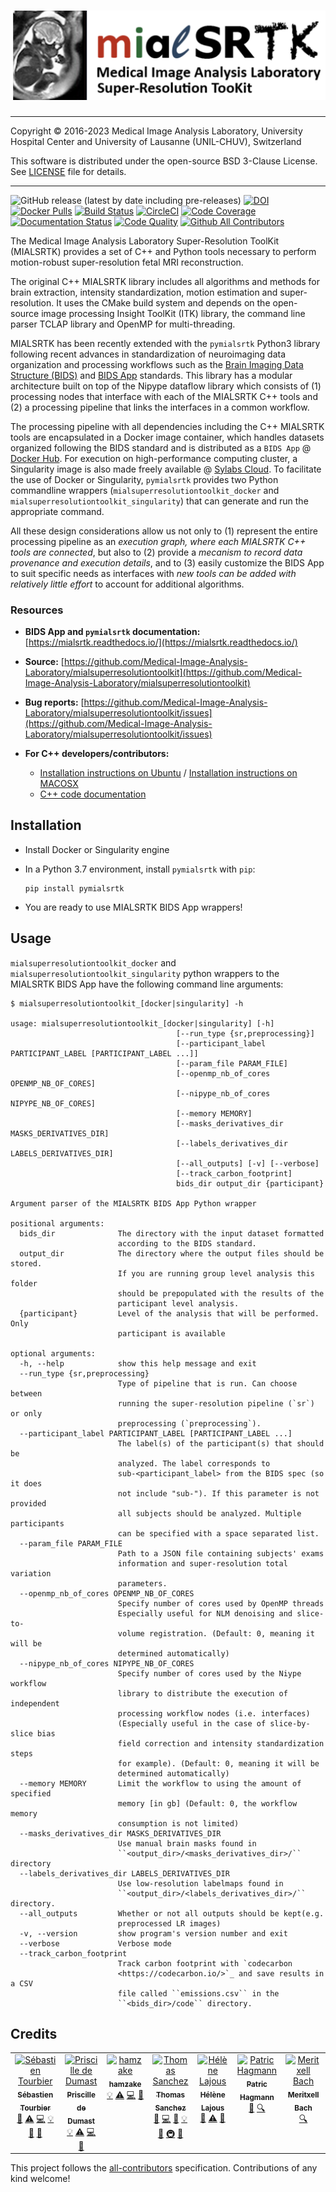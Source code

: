# ![MIALSRTK logo](https://raw.githubusercontent.com/Medical-Image-Analysis-Laboratory/mialsuperresolutiontoolkit/dev-pgd-hk/documentation/images/mialsrtk-logo.png)
---

Copyright © 2016-2023 Medical Image Analysis Laboratory, University Hospital Center and University of Lausanne (UNIL-CHUV), Switzerland 

This software is distributed under the open-source BSD 3-Clause License. See [LICENSE](LICENSE.txt) file for details.

---
![GitHub release (latest by date including pre-releases)](https://img.shields.io/github/v/release/Medical-Image-Analysis-Laboratory/mialsuperresolutiontoolkit?include_prereleases) [![DOI](https://zenodo.org/badge/DOI/10.5281/zenodo.4290209.svg)](https://doi.org/10.5281/zenodo.4290209) [![Docker Pulls](https://img.shields.io/docker/pulls/sebastientourbier/mialsuperresolutiontoolkit?label=docker%20pulls)](https://hub.docker.com/repository/docker/sebastientourbier/mialsuperresolutiontoolkit) [![Build Status](https://travis-ci.com/Medical-Image-Analysis-Laboratory/mialsuperresolutiontoolkit.svg?branch=master)](https://travis-ci.com/Medical-Image-Analysis-Laboratory/mialsuperresolutiontoolkit) [![CircleCI](https://circleci.com/gh/Medical-Image-Analysis-Laboratory/mialsuperresolutiontoolkit.svg?style=shield)](https://app.circleci.com/pipelines/github/Medical-Image-Analysis-Laboratory/mialsuperresolutiontoolkit) [![Code Coverage](https://app.codacy.com/project/badge/Coverage/a27593d6fae7436eb2cd65b80f3342c3)](https://www.codacy.com/gh/Medical-Image-Analysis-Laboratory/mialsuperresolutiontoolkit?utm_source=github.com&utm_medium=referral&utm_content=Medical-Image-Analysis-Laboratory/mialsuperresolutiontoolkit&utm_campaign=Badge_Coverage) [![Documentation Status](https://readthedocs.org/projects/mialsrtk/badge/?version=latest)](https://mialsrtk.readthedocs.io/en/latest/?badge=latest) [![Code Quality](https://app.codacy.com/project/badge/Grade/a27593d6fae7436eb2cd65b80f3342c3)](https://www.codacy.com/gh/Medical-Image-Analysis-Laboratory/mialsuperresolutiontoolkit?utm_source=github.com&amp;utm_medium=referral&amp;utm_content=Medical-Image-Analysis-Laboratory/mialsuperresolutiontoolkit&amp;utm_campaign=Badge_Grade) [![Github All Contributors](https://img.shields.io/github/all-contributors/Medical-Image-Analysis-Laboratory/mialsuperresolutiontoolkit)](#credits-) 

The Medical Image Analysis Laboratory Super-Resolution ToolKit (MIALSRTK) provides a set of C++ and Python tools necessary to perform motion-robust super-resolution fetal MRI reconstruction. 

The original C++ MIALSRTK library includes all algorithms and methods for brain extraction, intensity standardization, motion estimation and super-resolution. It uses the CMake build system and depends on the open-source image processing Insight ToolKit (ITK) library, the command line parser TCLAP library and OpenMP for multi-threading.

MIALSRTK has been recently extended with the `pymialsrtk` Python3 library following recent advances in standardization of neuroimaging data organization and processing workflows such as the [Brain Imaging Data Structure (BIDS)](https://bids.neuroimaging.io/) and [BIDS App](https://bids-apps.neuroimaging.io/) standards. This library has a modular architecture built on top of the Nipype dataflow library which consists of (1) processing nodes that interface with each of the MIALSRTK C++ tools and (2) a processing pipeline that links the interfaces in a common workflow. 

The processing pipeline with all dependencies including the C++ MIALSRTK tools are encapsulated in a Docker image container, which handles datasets organized following the BIDS standard and is distributed as a `BIDS App` @ [Docker Hub](https://store.docker.com/community/images/sebastientourbier/mialsuperresolutiontoolkit-bidsapp). For execution on high-performance computing cluster, a Singularity image is also made freely available @ [Sylabs Cloud](https://cloud.sylabs.io/library/_container/5fe46eb7517f0358917ab76c). To facilitate the use of Docker or Singularity, `pymialsrtk` provides two Python commandline wrappers (`mialsuperresolutiontoolkit_docker` and `mialsuperresolutiontoolkit_singularity`) that can generate and run the appropriate command.

All these design considerations allow us not only to (1) represent the entire processing pipeline as an *execution graph, where each MIALSRTK C++ tools are connected*, but also to (2) provide a *mecanism to record data provenance and execution details*, and to (3) easily customize the BIDS App to suit specific needs as interfaces with *new tools can be added with relatively little effort* to account for additional algorithms.

### Resources

*   **BIDS App and `pymialsrtk` documentation:** [https://mialsrtk.readthedocs.io/](https://mialsrtk.readthedocs.io/)

*   **Source:** [https://github.com/Medical-Image-Analysis-Laboratory/mialsuperresolutiontoolkit](https://github.com/Medical-Image-Analysis-Laboratory/mialsuperresolutiontoolkit)

*   **Bug reports:** [https://github.com/Medical-Image-Analysis-Laboratory/mialsuperresolutiontoolkit/issues](https://github.com/Medical-Image-Analysis-Laboratory/mialsuperresolutiontoolkit/issues)

*   **For C++ developers/contributors:** 
    *   [Installation instructions on Ubuntu](https://github.com/sebastientourbier/mialsuperresolutiontoolkit/blob/master/documentation/devguide_ubuntu.md) / [Installation instructions on MACOSX](https://github.com/sebastientourbier/mialsuperresolutiontoolkit/blob/master/documentation/devguide_mac.md)
    *   [C++ code documentation](https://htmlpreview.github.io/?https://github.com/sebastientourbier/mialsuperresolutiontoolkit/blob/master/documentation/doxygen_html/index.html)

## Installation

*   Install Docker or Singularity engine

*   In a Python 3.7 environment, install `pymialsrtk` with `pip`:

        pip install pymialsrtk

*   You are ready to use MIALSRTK BIDS App wrappers! 

## Usage

`mialsuperresolutiontoolkit_docker` and `mialsuperresolutiontoolkit_singularity` python wrappers to the MIALSRTK BIDS App have the following command line arguments:

    $ mialsuperresolutiontoolkit_[docker|singularity] -h
    
    usage: mialsuperresolutiontoolkit_[docker|singularity] [-h]
                                         [--run_type {sr,preprocessing}]
                                         [--participant_label PARTICIPANT_LABEL [PARTICIPANT_LABEL ...]]
                                         [--param_file PARAM_FILE]
                                         [--openmp_nb_of_cores OPENMP_NB_OF_CORES]
                                         [--nipype_nb_of_cores NIPYPE_NB_OF_CORES]
                                         [--memory MEMORY]
                                         [--masks_derivatives_dir MASKS_DERIVATIVES_DIR]
                                         [--labels_derivatives_dir LABELS_DERIVATIVES_DIR]
                                         [--all_outputs] [-v] [--verbose]
                                         [--track_carbon_footprint]
                                         bids_dir output_dir {participant}

    Argument parser of the MIALSRTK BIDS App Python wrapper
    
    positional arguments:
      bids_dir              The directory with the input dataset formatted
                            according to the BIDS standard.
      output_dir            The directory where the output files should be stored.
                            If you are running group level analysis this folder
                            should be prepopulated with the results of the
                            participant level analysis.
      {participant}         Level of the analysis that will be performed. Only
                            participant is available
    
    optional arguments:
      -h, --help            show this help message and exit
      --run_type {sr,preprocessing}
                            Type of pipeline that is run. Can choose between
                            running the super-resolution pipeline (`sr`) or only
                            preprocessing (`preprocessing`).
      --participant_label PARTICIPANT_LABEL [PARTICIPANT_LABEL ...]
                            The label(s) of the participant(s) that should be
                            analyzed. The label corresponds to
                            sub-<participant_label> from the BIDS spec (so it does
                            not include "sub-"). If this parameter is not provided
                            all subjects should be analyzed. Multiple participants
                            can be specified with a space separated list.
      --param_file PARAM_FILE
                            Path to a JSON file containing subjects' exams
                            information and super-resolution total variation
                            parameters.
      --openmp_nb_of_cores OPENMP_NB_OF_CORES
                            Specify number of cores used by OpenMP threads
                            Especially useful for NLM denoising and slice-to-
                            volume registration. (Default: 0, meaning it will be
                            determined automatically)
      --nipype_nb_of_cores NIPYPE_NB_OF_CORES
                            Specify number of cores used by the Niype workflow
                            library to distribute the execution of independent
                            processing workflow nodes (i.e. interfaces)
                            (Especially useful in the case of slice-by-slice bias
                            field correction and intensity standardization steps
                            for example). (Default: 0, meaning it will be
                            determined automatically)
      --memory MEMORY       Limit the workflow to using the amount of specified
                            memory [in gb] (Default: 0, the workflow memory
                            consumption is not limited)
      --masks_derivatives_dir MASKS_DERIVATIVES_DIR
                            Use manual brain masks found in
                            ``<output_dir>/<masks_derivatives_dir>/`` directory
      --labels_derivatives_dir LABELS_DERIVATIVES_DIR
                            Use low-resolution labelmaps found in
                            ``<output_dir>/<labels_derivatives_dir>/`` directory.
      --all_outputs         Whether or not all outputs should be kept(e.g.
                            preprocessed LR images)
      -v, --version         show program's version number and exit
      --verbose             Verbose mode
      --track_carbon_footprint
                            Track carbon footprint with `codecarbon
                            <https://codecarbon.io/>`_ and save results in a CSV
                            file called ``emissions.csv`` in the
                            ``<bids_dir>/code`` directory.

## Credits 

<!-- ALL-CONTRIBUTORS-LIST:START - Do not remove or modify this section -->
<!-- prettier-ignore-start -->
<!-- markdownlint-disable -->
<table>
  <tbody>
    <tr>
      <td align="center" valign="top" width="14.28%"><a href="https://github.com/sebastientourbier"><img src="https://avatars3.githubusercontent.com/u/22279770?v=4?s=100" width="100px;" alt="Sébastien Tourbier"/><br /><sub><b>Sébastien Tourbier</b></sub></a><br /><a href="#design-sebastientourbier" title="Design">🎨</a> <a href="https://github.com/Medical-Image-Analysis-Laboratory/mialsuperresolutiontoolkit/commits?author=sebastientourbier" title="Tests">⚠️</a> <a href="https://github.com/Medical-Image-Analysis-Laboratory/mialsuperresolutiontoolkit/commits?author=sebastientourbier" title="Code">💻</a> <a href="#example-sebastientourbier" title="Examples">💡</a> <a href="https://github.com/Medical-Image-Analysis-Laboratory/mialsuperresolutiontoolkit/commits?author=sebastientourbier" title="Documentation">📖</a> <a href="https://github.com/Medical-Image-Analysis-Laboratory/mialsuperresolutiontoolkit/pulls?q=is%3Apr+reviewed-by%3Asebastientourbier" title="Reviewed Pull Requests">👀</a></td>
      <td align="center" valign="top" width="14.28%"><a href="https://github.com/pdedumast"><img src="https://avatars2.githubusercontent.com/u/19345763?v=4?s=100" width="100px;" alt="Priscille de Dumast"/><br /><sub><b>Priscille de Dumast</b></sub></a><br /><a href="#example-pdedumast" title="Examples">💡</a> <a href="https://github.com/Medical-Image-Analysis-Laboratory/mialsuperresolutiontoolkit/commits?author=pdedumast" title="Tests">⚠️</a> <a href="https://github.com/Medical-Image-Analysis-Laboratory/mialsuperresolutiontoolkit/commits?author=pdedumast" title="Code">💻</a> <a href="https://github.com/Medical-Image-Analysis-Laboratory/mialsuperresolutiontoolkit/commits?author=pdedumast" title="Documentation">📖</a></td>
      <td align="center" valign="top" width="14.28%"><a href="https://github.com/hamzake"><img src="https://avatars2.githubusercontent.com/u/27707790?v=4?s=100" width="100px;" alt="hamzake"/><br /><sub><b>hamzake</b></sub></a><br /><a href="#example-hamzake" title="Examples">💡</a> <a href="https://github.com/Medical-Image-Analysis-Laboratory/mialsuperresolutiontoolkit/commits?author=hamzake" title="Tests">⚠️</a> <a href="https://github.com/Medical-Image-Analysis-Laboratory/mialsuperresolutiontoolkit/commits?author=hamzake" title="Code">💻</a> <a href="https://github.com/Medical-Image-Analysis-Laboratory/mialsuperresolutiontoolkit/commits?author=hamzake" title="Documentation">📖</a></td>
       <td align="center" valign="top" width="14.28%"><a href="http://t-sanchez.github.io"><img src="https://avatars.githubusercontent.com/u/14288440?v=4?s=100" width="100px;" alt="Thomas Sanchez"/><br /><sub><b>Thomas Sanchez</b></sub></a><br /><a href="https://github.com/Medical-Image-Analysis-Laboratory/mialsuperresolutiontoolkit/issues?q=author%3At-sanchez" title="Bug reports">🐛</a> <a href="https://github.com/Medical-Image-Analysis-Laboratory/mialsuperresolutiontoolkit/commits?author=t-sanchez" title="Code">💻</a> <a href="https://github.com/Medical-Image-Analysis-Laboratory/mialsuperresolutiontoolkit/commits?author=t-sanchez" title="Documentation">📖</a> <a href="#example-t-sanchez" title="Examples">💡</a> <a href="#ideas-t-sanchez" title="Ideas, Planning, & Feedback">🤔</a> <a href="#infra-t-sanchez" title="Infrastructure (Hosting, Build-Tools, etc)">🚇</a> <a href="https://github.com/Medical-Image-Analysis-Laboratory/mialsuperresolutiontoolkit/pulls?q=is%3Apr+reviewed-by%3At-sanchez" title="Reviewed Pull Requests">👀</a></td>
       <td align="center" valign="top" width="14.28%"><a href="https://github.com/helenelajous"><img src="https://avatars.githubusercontent.com/u/58977568?v=4?s=100" width="100px;" alt="Hélène Lajous"/><br /><sub><b>Hélène Lajous</b></sub></a><br /><a href="https://github.com/Medical-Image-Analysis-Laboratory/mialsuperresolutiontoolkit/issues?q=author%3Ahelenelajous" title="Bug reports">🐛</a> <a href="https://github.com/Medical-Image-Analysis-Laboratory/mialsuperresolutiontoolkit/commits?author=helenelajous" title="Tests">⚠️</a> <a href="https://github.com/Medical-Image-Analysis-Laboratory/mialsuperresolutiontoolkit/pulls?q=is%3Apr+reviewed-by%3Ahelenelajous" title="Reviewed Pull Requests">👀</a></td>
      <td align="center" valign="top" width="14.28%"><a href="https://wp.unil.ch/connectomics"><img src="https://avatars.githubusercontent.com/u/411192?v=4?s=100" width="100px;" alt="Patric Hagmann"/><br /><sub><b>Patric Hagmann</b></sub></a><br /><a href="#data-pahagman" title="Data">🔣</a> <a href="#fundingFinding-pahagman" title="Funding Finding">🔍</a></td>
      <td align="center" valign="top" width="14.28%"><a href="https://github.com/meribach"><img src="https://avatars3.githubusercontent.com/u/2786897?v=4?s=100" width="100px;" alt="Meritxell Bach"/><br /><sub><b>Meritxell Bach</b></sub></a><br /><a href="#fundingFinding-meribach" title="Funding Finding">🔍</a></td>
    </tr>
  </tbody>
</table>

<!-- markdownlint-restore -->
<!-- prettier-ignore-end -->

<!-- ALL-CONTRIBUTORS-LIST:END -->

This project follows the [all-contributors](https://github.com/all-contributors/all-contributors) specification. Contributions of any kind welcome!
